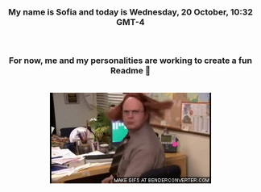 


<div align="center">
<h3 >My name is Sofia and today is Wednesday, 20 October, 10:32 GMT-4</h3><br>
<h3 >For now, me and my personalities are working to create a fun Readme 👋
</h3><br>
<img src='img/dwight.gif' alt='working...'/>
</div>
